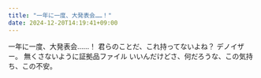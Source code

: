 ```yaml
---
title: "一年に一度、大発表会……！"
date: 2024-12-20T14:19:41+09:00
---
```

一年に一度、大発表会……！
君らのことだ、これ持ってないよね？
デノイザー。
無くさないように証拠品ファイル
いいんだけどさ、何だろうな、この気持ち、この不安。
